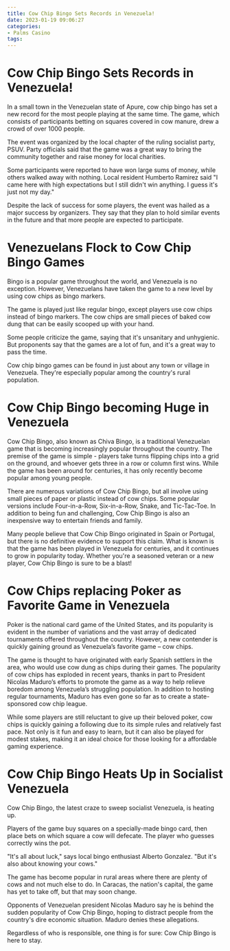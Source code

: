 ```yaml
---
title: Cow Chip Bingo Sets Records in Venezuela!
date: 2023-01-19 09:06:27
categories:
- Palms Casino
tags:
---
```



#  Cow Chip Bingo Sets Records in Venezuela!

In a small town in the Venezuelan state of Apure, cow chip bingo has set a new record for the most people playing at the same time. The game, which consists of participants betting on squares covered in cow manure, drew a crowd of over 1000 people.

The event was organized by the local chapter of the ruling socialist party, PSUV. Party officials said that the game was a great way to bring the community together and raise money for local charities.

Some participants were reported to have won large sums of money, while others walked away with nothing. Local resident Humberto Ramirez said "I came here with high expectations but I still didn't win anything. I guess it's just not my day."

Despite the lack of success for some players, the event was hailed as a major success by organizers. They say that they plan to hold similar events in the future and that more people are expected to participate.

#  Venezuelans Flock to Cow Chip Bingo Games

Bingo is a popular game throughout the world, and Venezuela is no exception. However, Venezuelans have taken the game to a new level by using cow chips as bingo markers.

The game is played just like regular bingo, except players use cow chips instead of bingo markers. The cow chips are small pieces of baked cow dung that can be easily scooped up with your hand.

Some people criticize the game, saying that it's unsanitary and unhygienic. But proponents say that the games are a lot of fun, and it's a great way to pass the time.

Cow chip bingo games can be found in just about any town or village in Venezuela. They're especially popular among the country's rural population.

#  Cow Chip Bingo becoming Huge in Venezuela

Cow Chip Bingo, also known as Chiva Bingo, is a traditional Venezuelan game that is becoming increasingly popular throughout the country. The premise of the game is simple - players take turns flipping chips into a grid on the ground, and whoever gets three in a row or column first wins. While the game has been around for centuries, it has only recently become popular among young people.

There are numerous variations of Cow Chip Bingo, but all involve using small pieces of paper or plastic instead of cow chips. Some popular versions include Four-in-a-Row, Six-in-a-Row, Snake, and Tic-Tac-Toe. In addition to being fun and challenging, Cow Chip Bingo is also an inexpensive way to entertain friends and family.

Many people believe that Cow Chip Bingo originated in Spain or Portugal, but there is no definitive evidence to support this claim. What is known is that the game has been played in Venezuela for centuries, and it continues to grow in popularity today. Whether you're a seasoned veteran or a new player, Cow Chip Bingo is sure to be a blast!

#  Cow Chips replacing Poker as Favorite Game in Venezuela

Poker is the national card game of the United States, and its popularity is evident in the number of variations and the vast array of dedicated tournaments offered throughout the country. However, a new contender is quickly gaining ground as Venezuela’s favorite game – cow chips.

The game is thought to have originated with early Spanish settlers in the area, who would use cow dung as chips during their games. The popularity of cow chips has exploded in recent years, thanks in part to President Nicolas Maduro’s efforts to promote the game as a way to help relieve boredom among Venezuela’s struggling population. In addition to hosting regular tournaments, Maduro has even gone so far as to create a state-sponsored cow chip league.

While some players are still reluctant to give up their beloved poker, cow chips is quickly gaining a following due to its simple rules and relatively fast pace. Not only is it fun and easy to learn, but it can also be played for modest stakes, making it an ideal choice for those looking for a affordable gaming experience.

#  Cow Chip Bingo Heats Up in Socialist Venezuela

Cow Chip Bingo, the latest craze to sweep socialist Venezuela, is heating up.

Players of the game buy squares on a specially-made bingo card, then place bets on which square a cow will defecate. The player who guesses correctly wins the pot.

"It's all about luck," says local bingo enthusiast Alberto Gonzalez. "But it's also about knowing your cows."

The game has become popular in rural areas where there are plenty of cows and not much else to do. In Caracas, the nation's capital, the game has yet to take off, but that may soon change.

Opponents of Venezuelan president Nicolas Maduro say he is behind the sudden popularity of Cow Chip Bingo, hoping to distract people from the country's dire economic situation. Maduro denies these allegations.

Regardless of who is responsible, one thing is for sure: Cow Chip Bingo is here to stay.